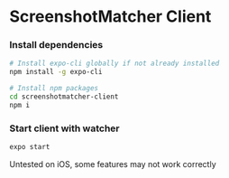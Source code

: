 # ScreenshotMatcher Client
### Install dependencies
```sh
# Install expo-cli globally if not already installed
npm install -g expo-cli

# Install npm packages
cd screenshotmatcher-client
npm i
```
### Start client with watcher
```sh
expo start
```
Untested on iOS, some features may not work correctly